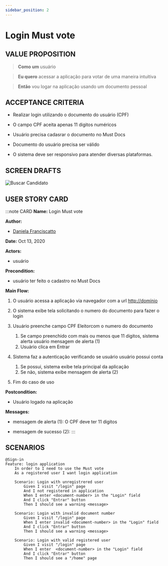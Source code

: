 ```yaml
---
sidebar_position: 2
---
```


# Login Must vote

## VALUE PROPOSITION

> **Como um** usuário

> **Eu quero** acessar a aplicação para votar de uma maneira intuitiva 

> **Então** vou logar na aplicação usando um documento pessoal

## ACCEPTANCE CRITERIA

- Realizar login utilizando o documento do usuário (CPF)

- O campo CPF aceita apenas 11 digitos numéricos

- Usuário precisa cadasrar o documento no Must Docs

- Documento do usuário precisa ser válido

- O sistema deve ser responsivo para atender diversas plataformas.

## SCREEN DRAFTS

![Buscar Candidato](/img/must-vote/Login.png)


## USER STORY CARD

:::note CARD
**Name:** Login Must vote

**Author:** 

- [Daniela Franciscatto](https://github.com/danielaanjos) 

**Date:** Oct 13, 2020

**Actors:**  

- usuário

**Precondition:**

- usuário ter feito o cadastro no Must Docs

**Main Flow:**

1. O usuário acessa a aplicação via navegador com a url <http://domínio>

2. O sistema exibe tela solicitando o numero do documento para fazer o login

3. Usuário preenche campo CPF Eleitorcom o numero do documento 
    1. Se campo preenchido com mais ou menos que 11 digitos, sistema alerta usuário mensagem de alerta (1)
    2. Usuário clica em Entrar

4. Sistema faz a autenticação verificando se usuário usuário possui conta
    1. Se possui, sistema exibe tela principal da aplicação
    2. Se não, sistema exibe mensagem de alerta (2)

5. Fim do caso de uso

**Postcondition:**

- Usuário logado na aplicação

**Messages:**

- mensagem de alerta (1): O CPF deve ter 11 digitos

- mensagem de sucesso (2): 
:::

## SCENARIOS

```gherkin
@Sign-in
Feature: login application
    In order to I need to use the Must vote
    As a registered user I want login application

    Scenario: Login with unregistrered user
        Given I visit "/login" page
        And I not registered in application
        When I enter <document-number> in the "Login" field
        And I click "Entrar" button
        Then I should see a warning <message>

    Scenario: Login with invalid document number
        Given I visit "/login" page
        When I enter invalid <document-number> in the "Login" field
        And I click "Entrar" button
        Then I should see a warning <message>

    Scenario: Login with valid registered user
        Given I visit "/login" page
        When I enter  <document-number> in the "Login" field
        And I click "Entrar" button
        Then I should see a "/home" page
```